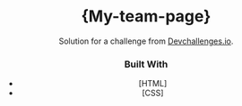 <h1 align="center">{My-team-page}</h1>

<div align="center">
   Solution for a challenge from  <a href="http://devchallenges.io" target="_blank">Devchallenges.io</a>.
</div>

<div align="center">

### Built With

- [HTML]
- [CSS]
